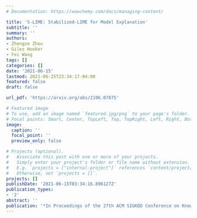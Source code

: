```yaml
---
# Documentation: https://wowchemy.com/docs/managing-content/

title: 'S-LIME: Stabilized-LIME for Model Explanation'
subtitle: ''
summary: ''
authors:
- Zhengze Zhou
- Giles Hooker
- Fei Wang
tags: []
categories: []
date: '2021-06-15'
lastmod: 2021-06-25T23:34:17-04:00
featured: false
draft: false

url_pdf: 'https://arxiv.org/abs/2106.07875'

# Featured image
# To use, add an image named `featured.jpg/png` to your page's folder.
# Focal points: Smart, Center, TopLeft, Top, TopRight, Left, Right, BottomLeft, Bottom, BottomRight.
image:
  caption: ''
  focal_point: ''
  preview_only: false

# Projects (optional).
#   Associate this post with one or more of your projects.
#   Simply enter your project's folder or file name without extension.
#   E.g. `projects = ["internal-project"]` references `content/project/deep-learning/index.md`.
#   Otherwise, set `projects = []`.
projects: []
publishDate: '2021-06-15T03:34:16.896127Z'
publication_types:
- '2'
abstract: ''
publication: '*In Proceedings of the 27th ACM SIGKDD Conference on Knowledge Discovery and Data Mining (KDD '21), August 14--18, 2021, Virtual Event, Singapore*'
---
```

